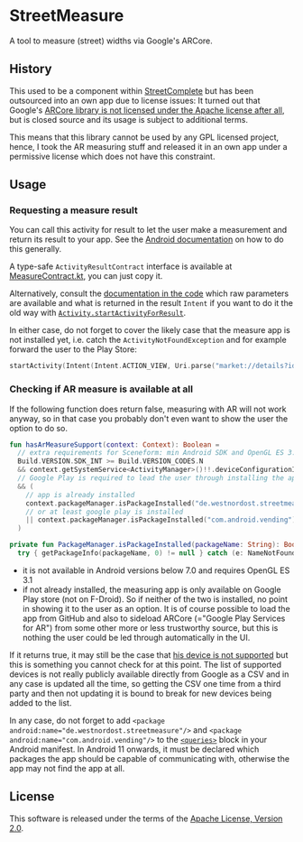# StreetMeasure

A tool to measure (street) widths via Google's ARCore.

## History

This used to be a component within [StreetComplete](https://github.com/streetcomplete/StreetComplete/) but has been outsourced into an own app due to license issues:
It turned out that Google's [ARCore library is not licensed under the Apache license after all](https://github.com/google-ar/arcore-android-sdk/issues/1538), but is closed source and its usage is subject to additional terms.

This means that this library cannot be used by any GPL licensed project, hence, I took the AR measuring stuff and released it in an own app under a permissive license which does not have this constraint.

## Usage

### Requesting a measure result

You can call this activity for result to let the user make a measurement and return its result to 
your app. See the [Android documentation](https://developer.android.com/training/basics/intents/result)
on how to do this generally.

A type-safe `ActivityResultContract` interface is available at [MeasureContract.kt](https://github.com/streetcomplete/StreetMeasure/blob/master/app/src/main/java/de/westnordost/streetmeasure/MeasureContract.kt), you can just copy it.

Alternatively, consult the [documentation in the code](https://github.com/streetcomplete/StreetMeasure/blob/master/app/src/main/java/de/westnordost/streetmeasure/MeasureActivity.kt#L577-L630) which raw parameters are available and what is returned in the result
`Intent` if you want to do it the old way with [`Activity.startActivityForResult`](https://developer.android.com/reference/android/app/Activity#startActivityForResult(android.content.Intent,%20int)).

In either case, do not forget to cover the likely case that the measure app is not installed yet, 
i.e. catch the `ActivityNotFoundException` and for example forward the user to the Play Store:

```kotlin
startActivity(Intent(Intent.ACTION_VIEW, Uri.parse("market://details?id=de.westnordost.streetmeasure")))
```

### Checking if AR measure is available at all

If the following function does return false, measuring with AR will not work anyway, so in that case
you probably don't even want to show the user the option to do so.

```kotlin
fun hasArMeasureSupport(context: Context): Boolean =
  // extra requirements for Sceneform: min Android SDK and OpenGL ES 3.1
  Build.VERSION.SDK_INT >= Build.VERSION_CODES.N
  && context.getSystemService<ActivityManager>()!!.deviceConfigurationInfo.glEsVersion.toDouble() >= 3.1
  // Google Play is required to lead the user through installing the app
  && (
    // app is already installed
    context.packageManager.isPackageInstalled("de.westnordost.streetmeasure")
    // or at least google play is installed
    || context.packageManager.isPackageInstalled("com.android.vending")
  )

private fun PackageManager.isPackageInstalled(packageName: String): Boolean =
  try { getPackageInfo(packageName, 0) != null } catch (e: NameNotFoundException) { false }
```

- it is not available in Android versions below 7.0 and requires OpenGL ES 3.1
- if not already installed, the measuring app is only available on Google Play store (not on 
  F-Droid). So if neither of the two is installed, no point in showing it to the user as an option. It is of course possible to load the app from GitHub and also to sideload ARCore (="Google Play Services for AR") from some other more or less trustworthy source, but this is nothing the user could be led through automatically in the UI.

If it returns true, it may still be the case that [his device is not supported](https://developers.google.com/ar/devices)
but this is something you cannot check for at this point. The list of supported devices is not really publicly available directly from Google as a CSV and in any case is updated all the time, so getting the CSV one time from a third party and then not updating it is bound to break for new devices being added to the list.

In any case, do not forget to add `<package android:name="de.westnordost.streetmeasure"/>` and
`<package android:name="com.android.vending"/>` to the 
[`<queries>`](https://developer.android.com/guide/topics/manifest/queries-element) block in your 
Android manifest. In Android 11 onwards, it must be declared which packages the app should be
capable of communicating with, otherwise the app may not find the app at all.

## License

This software is released under the terms of the [Apache License, Version 2.0](https://www.apache.org/licenses/LICENSE-2.0).
